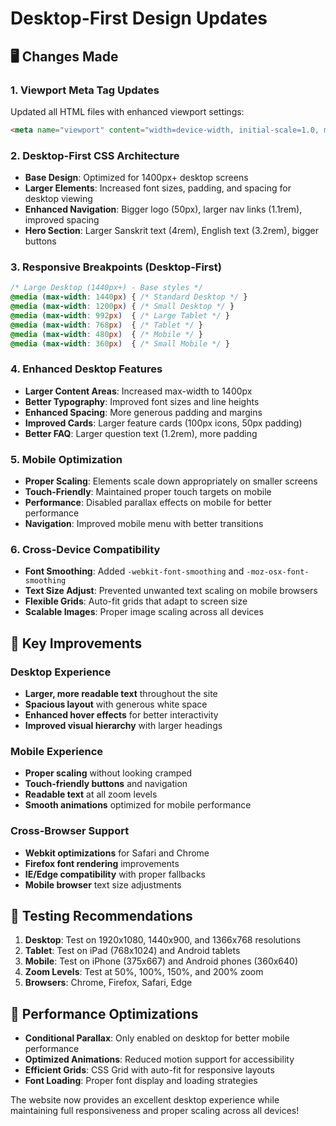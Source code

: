 # Desktop-First Design Updates

## 🖥️ Changes Made

### 1. **Viewport Meta Tag Updates**
Updated all HTML files with enhanced viewport settings:
```html
<meta name="viewport" content="width=device-width, initial-scale=1.0, minimum-scale=1.0, maximum-scale=5.0, user-scalable=yes">
```

### 2. **Desktop-First CSS Architecture**
- **Base Design**: Optimized for 1400px+ desktop screens
- **Larger Elements**: Increased font sizes, padding, and spacing for desktop viewing
- **Enhanced Navigation**: Bigger logo (50px), larger nav links (1.1rem), improved spacing
- **Hero Section**: Larger Sanskrit text (4rem), English text (3.2rem), bigger buttons

### 3. **Responsive Breakpoints (Desktop-First)**
```css
/* Large Desktop (1440px+) - Base styles */
@media (max-width: 1440px) { /* Standard Desktop */ }
@media (max-width: 1200px) { /* Small Desktop */ }
@media (max-width: 992px)  { /* Large Tablet */ }
@media (max-width: 768px)  { /* Tablet */ }
@media (max-width: 480px)  { /* Mobile */ }
@media (max-width: 360px)  { /* Small Mobile */ }
```

### 4. **Enhanced Desktop Features**
- **Larger Content Areas**: Increased max-width to 1400px
- **Better Typography**: Improved font sizes and line heights
- **Enhanced Spacing**: More generous padding and margins
- **Improved Cards**: Larger feature cards (100px icons, 50px padding)
- **Better FAQ**: Larger question text (1.2rem), more padding

### 5. **Mobile Optimization**
- **Proper Scaling**: Elements scale down appropriately on smaller screens
- **Touch-Friendly**: Maintained proper touch targets on mobile
- **Performance**: Disabled parallax effects on mobile for better performance
- **Navigation**: Improved mobile menu with better transitions

### 6. **Cross-Device Compatibility**
- **Font Smoothing**: Added `-webkit-font-smoothing` and `-moz-osx-font-smoothing`
- **Text Size Adjust**: Prevented unwanted text scaling on mobile browsers
- **Flexible Grids**: Auto-fit grids that adapt to screen size
- **Scalable Images**: Proper image scaling across all devices

## 🎯 Key Improvements

### Desktop Experience
- **Larger, more readable text** throughout the site
- **Spacious layout** with generous white space
- **Enhanced hover effects** for better interactivity
- **Improved visual hierarchy** with larger headings

### Mobile Experience  
- **Proper scaling** without looking cramped
- **Touch-friendly buttons** and navigation
- **Readable text** at all zoom levels
- **Smooth animations** optimized for mobile performance

### Cross-Browser Support
- **Webkit optimizations** for Safari and Chrome
- **Firefox font rendering** improvements
- **IE/Edge compatibility** with proper fallbacks
- **Mobile browser** text size adjustments

## 📱 Testing Recommendations

1. **Desktop**: Test on 1920x1080, 1440x900, and 1366x768 resolutions
2. **Tablet**: Test on iPad (768x1024) and Android tablets
3. **Mobile**: Test on iPhone (375x667) and Android phones (360x640)
4. **Zoom Levels**: Test at 50%, 100%, 150%, and 200% zoom
5. **Browsers**: Chrome, Firefox, Safari, Edge

## 🚀 Performance Optimizations

- **Conditional Parallax**: Only enabled on desktop for better mobile performance
- **Optimized Animations**: Reduced motion support for accessibility
- **Efficient Grids**: CSS Grid with auto-fit for responsive layouts
- **Font Loading**: Proper font display and loading strategies

The website now provides an excellent desktop experience while maintaining full responsiveness and proper scaling across all devices!